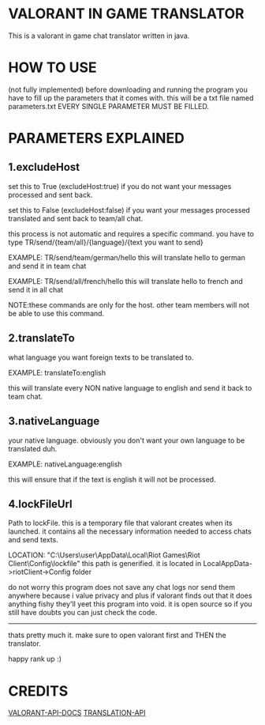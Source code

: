 # VALORANT IN GAME TRANSLATOR
This is a valorant in game chat translator written in java.

# HOW TO USE
(not fully implemented)
before downloading and running the program you have to fill up the parameters that it comes with.
this will be a txt file named parameters.txt
EVERY SINGLE PARAMETER MUST BE FILLED.

# PARAMETERS EXPLAINED

## 1.excludeHost

set this to True (excludeHost:true) if you do not want your messages processed and sent back.

set this to False (excludeHost:false) if you want your messages processed translated and sent back to team/all chat.

this process is not automatic and requires a specific command. you have to type TR/send/{team/all}/{language}/{text you want to send}

EXAMPLE: TR/send/team/german/hello 
this will translate hello to german and send it in team chat

EXAMPLE: TR/send/all/french/hello 
this will translate hello to french and send it in all chat

NOTE:these commands are only for the host. other team members will not be able to use this command.

## 2.translateTo

what language you want foreign texts to be translated to.

EXAMPLE: translateTo:english

this will translate every NON native language to english and send it back to team chat.

## 3.nativeLanguage

your native language. obviously you don't want your own language to be translated duh.

EXAMPLE: nativeLanguage:english

this will ensure that if the text is english it will not be processed.

## 4.lockFileUrl

Path to lockFile. this is a temporary file that valorant creates when its launched. it contains all the necessary information needed to 
access chats and send texts.

LOCATION: "C:\Users\user\AppData\Local\Riot Games\Riot Client\Config\lockfile" this path is generified.
it is located in LocalAppData->riotClient->Config folder

do not worry this program does not save any chat logs nor send them anywhere because i value privacy and plus if valorant finds out that it does anything fishy
they'll yeet this program into void. it is open source so if you still have doubts you can just check the code.

------------------------------------------------------------------

thats pretty much it. make sure to open valorant first and THEN the translator. 

happy rank up :)


# CREDITS
[VALORANT-API-DOCS](https://github.com/techchrism/valorant-api-docs/tree/trunk/docs)
[TRANSLATION-API](https://github.com/nidhaloff/deep-translator)
